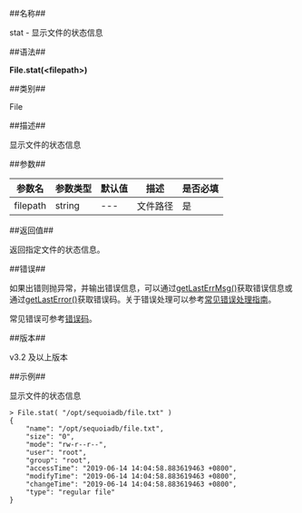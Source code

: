 ##名称##

stat - 显示文件的状态信息

##语法##

**File.stat(\<filepath\>)**

##类别##

File

##描述##

显示文件的状态信息

##参数##

| 参数名   | 参数类型 | 默认值 | 描述     | 是否必填 |
| -------- | -------- | ------ | -------- | -------- |
| filepath | string   | ---    | 文件路径 | 是       |

##返回值##

返回指定文件的状态信息。

##错误##

如果出错则抛异常，并输出错误信息，可以通过[getLastErrMsg()](manual/Manual/Sequoiadb_Command/Global/getLastErrMsg.md)获取错误信息或通过[getLastError()](manual/Manual/Sequoiadb_Command/Global/getLastError.md)获取错误码。关于错误处理可以参考[常见错误处理指南](manual/FAQ/faq_sdb.md)。

常见错误可参考[错误码](manual/Manual/Sequoiadb_error_code.md)。

##版本##

v3.2 及以上版本

##示例##

显示文件的状态信息

```lang-javascript
> File.stat( "/opt/sequoiadb/file.txt" )
{
    "name": "/opt/sequoiadb/file.txt",
    "size": "0",
    "mode": "rw-r--r--",
    "user": "root",
    "group": "root",
    "accessTime": "2019-06-14 14:04:58.883619463 +0800",
    "modifyTime": "2019-06-14 14:04:58.883619463 +0800",
    "changeTime": "2019-06-14 14:04:58.883619463 +0800",
    "type": "regular file"
}
```

